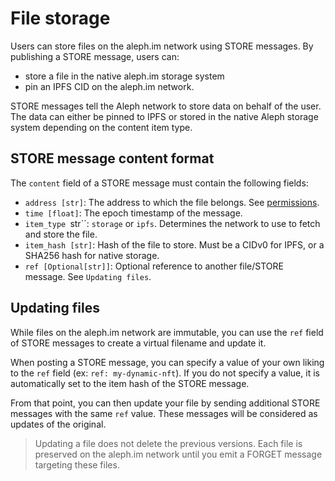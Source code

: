 # File storage

Users can store files on the aleph.im network using STORE messages. 
By publishing a STORE message, users can:

* store a file in the native aleph.im storage system
* pin an IPFS CID on the aleph.im network.

STORE messages tell the Aleph network to store data on behalf of the
user. The data can either be pinned to IPFS or stored in the native
Aleph storage system depending on the content item type.

## STORE message content format

The `content` field of a STORE message must contain the
following fields:

* `address [str]`: The address to which the file belongs. See [permissions](../permissions.md).
* `time [float]`: The epoch timestamp of the message.
* `item_type `str``: `storage` or `ipfs`. Determines the network to use to fetch and store the file.
* `item_hash [str]`: Hash of the file to store. Must be a CIDv0 for IPFS, or a SHA256 hash for native storage.
* `ref [Optional[str]]`: Optional reference to another file/STORE message. See `Updating files`.


## Updating files

While files on the aleph.im network are immutable, you can use the `ref` field of STORE messages to create
a virtual filename and update it.

When posting a STORE message, you can specify a value of your own liking to the `ref` field (ex: `ref: my-dynamic-nft`).
If you do not specify a value, it is automatically set to the item hash of the STORE message.

From that point, you can then update your file by sending additional STORE messages with the same `ref` value.
These messages will be considered as updates of the original.

> Updating a file does not delete the previous versions. Each file is preserved on the aleph.im network until you emit
> a FORGET message targeting these files.
